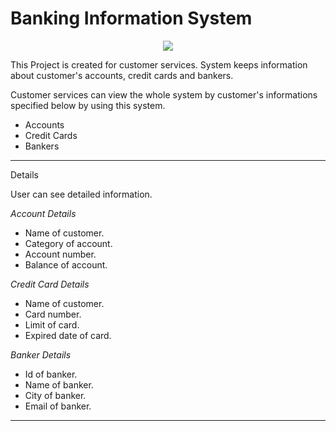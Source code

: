 # Banking Information System
<p align="center">
  <img src="https://www.linkpicture.com/view.php?img=LPic613c8d0144bda929471613"/>
</p>



This Project is created for customer services. System keeps information about customer's accounts, credit cards and bankers. <br>

Customer services can view the whole system by customer's informations specified below by using this system.<br> 

- Accounts
- Credit Cards
- Bankers

---
  
Details

User can see detailed information.<br>

<i>Account Details</i>
  - Name of customer.
  - Category of account.
  - Account number.
  - Balance of account.

<i>Credit Card Details</i>
  - Name of customer.
  - Card number.
  - Limit of card.
  - Expired date of card.
  
<i>Banker Details</i>
  - Id of banker.
  - Name of banker.
  - City of banker.
  - Email of banker.  

---


